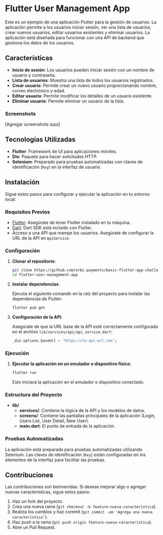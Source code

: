 # Flutter User Management App

Este es un ejemplo de una aplicación Flutter para la gestión de usuarios. La aplicación permite a los usuarios iniciar sesión, ver una lista de usuarios, crear nuevos usuarios, editar usuarios existentes y eliminar usuarios. La aplicación está diseñada para funcionar con una API de backend que gestiona los datos de los usuarios.

## Características

- **Inicio de sesión**: Los usuarios pueden iniciar sesión con un nombre de usuario y contraseña.
- **Lista de usuarios**: Muestra una lista de todos los usuarios registrados.
- **Crear usuario**: Permite crear un nuevo usuario proporcionando nombre, correo electrónico y edad.
- **Editar usuario**: Permite modificar los detalles de un usuario existente.
- **Eliminar usuario**: Permite eliminar un usuario de la lista.

### Screenshots

[Agregar screenshots aqui]

## Tecnologías Utilizadas

- **Flutter**: Framework de UI para aplicaciones móviles.
- **Dio**: Paquete para hacer solicitudes HTTP.
- **Selenium**: Preparado para pruebas automatizadas con claves de identificación (`Key`) en la interfaz de usuario.

## Instalación

Sigue estos pasos para configurar y ejecutar la aplicación en tu entorno local:

### Requisitos Previos

- [Flutter](https://flutter.dev/docs/get-started/install): Asegúrate de tener Flutter instalado en tu máquina.
- [Dart](https://dart.dev/get-dart): Dart SDK está incluido con Flutter.
- Acceso a una API que maneje los usuarios. Asegúrate de configurar la URL de la API en `ApiService`.

### Configuración

1. **Clonar el repositorio**:

   ```bash
   git clone https://github.com/orbi-payments/basic-flutter-app-challenge.git
   cd flutter-user-management-app
   ```

2. **Instalar dependencias**:

   Ejecuta el siguiente comando en la raíz del proyecto para instalar las dependencias de Flutter:

   ```bash
   flutter pub get
   ```

3. **Configuración de la API**:

   Asegúrate de que la URL base de la API esté correctamente configurada en el archivo `lib/services/api/api_service.dart`:

   ```dart
   _dio.options.baseUrl = 'https://tu-api-url.com';
   ```

### Ejecución

1. **Ejecutar la aplicación en un emulador o dispositivo físico**:

   ```bash
   flutter run
   ```

   Esto iniciará la aplicación en el emulador o dispositivo conectado.

### Estructura del Proyecto

- **lib/**
  - **services/**: Contiene la lógica de la API y los modelos de datos.
  - **screens/**: Contiene las pantallas principales de la aplicación (Login, Users List, User Detail, New User).
  - **main.dart**: El punto de entrada de la aplicación.

### Pruebas Automatizadas

La aplicación está preparada para pruebas automatizadas utilizando Selenium. Las claves de identificación (`Key`) están configuradas en los elementos de la interfaz para facilitar las pruebas.

## Contribuciones

Las contribuciones son bienvenidas. Si deseas mejorar algo o agregar nuevas características, sigue estos pasos:

1. Haz un fork del proyecto.
2. Crea una nueva rama (`git checkout -b feature-nueva-caracteristica`).
3. Realiza los cambios y haz commit (`git commit -am 'Agrega una nueva característica'`).
4. Haz push a la rama (`git push origin feature-nueva-caracteristica`).
5. Abre un Pull Request.